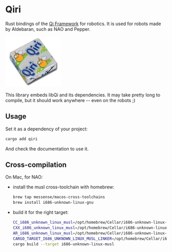 # Qiri

Rust bindings of the [Qi Framework](https://github.com/aldebaran/libqi) for robotics.
It is used for robots made by Aldebaran, such as NAO and Pepper.

![Qiri as a square of cream cheese](qiri.png)

This library embeds libQi and its dependencies.
It may take pretty long to compile, but it should work anywhere
-- even on the robots ;)

## Usage

Set it as a dependency of your project:

```bash
cargo add qiri
```

And check the documentation to use it.

## Cross-compilation

On Mac, for NAO:

- install the musl cross-toolchain with homebrew:

  ```bash
  brew tap messense/macos-cross-toolchains
  brew install i686-unknown-linux-gnu
  ```

- build it for the right target:

  ```bash
  CC_i686_unknown_linux_musl=/opt/homebrew/Cellar/i686-unknown-linux-musl/11.2.0/bin/i686-unknown-linux-musl-gcc \
  CXX_i686_unknown_linux_musl=/opt/homebrew/Cellar/i686-unknown-linux-musl/11.2.0/bin/i686-unknown-linux-musl-g++ \
  AR_i686_unknown_linux_musl=/opt/homebrew/Cellar/i686-unknown-linux-musl/11.2.0/bin/i686-unknown-linux-musl-ar \
  CARGO_TARGET_I686_UNKNOWN_LINUX_MUSL_LINKER=/opt/homebrew/Cellar/i686-unknown-linux-musl/11.2.0/bin/i686-unknown-linux-musl-gcc \
  cargo build --target i686-unknown-linux-musl
  ```
